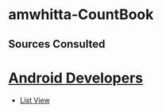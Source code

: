 # amwhitta-CountBook

## Sources Consulted ##

# [Android Developers](https://developer.android.com/index.html) #
* [List View](https://developer.android.com/guide/topics/ui/layout/listview.html)

